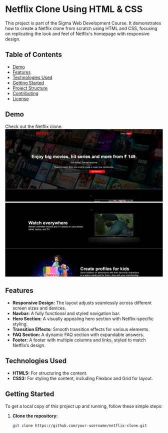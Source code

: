 # Netflix Clone Using HTML & CSS

This project is part of the Sigma Web Development Course. It demonstrates how to create a Netflix clone from scratch using HTML and CSS, focusing on replicating the look and feel of Netflix's homepage with responsive design.

## Table of Contents
- [Demo](#demo)
- [Features](#features)
- [Technologies Used](#technologies-used)
- [Getting Started](#getting-started)
- [Project Structure](#project-structure)
- [Contributing](#contributing)
- [License](#license)

## Demo
Check out the Netflix clone.
![Netflix Clone Website](https://github.com/Ojaswikumar/Netflix-Clone/blob/main/Netflix-Clone/Screenshot%202024-06-14%20192814.png)
![Netflix Clone Website](https://github.com/Ojaswikumar/Netflix-Clone/blob/main/Netflix-Clone/Screenshot%202024-06-14%20192921.png)

## Features
- **Responsive Design:** The layout adjusts seamlessly across different screen sizes and devices.
- **Navbar:** A fully functional and styled navigation bar.
- **Hero Section:** A visually appealing hero section with Netflix-specific styling.
- **Transition Effects:** Smooth transition effects for various elements.
- **FAQ Section:** A dynamic FAQ section with expandable answers.
- **Footer:** A footer with multiple columns and links, styled to match Netflix’s design.

## Technologies Used
- **HTML5:** For structuring the content.
- **CSS3:** For styling the content, including Flexbox and Grid for layout.

## Getting Started
To get a local copy of this project up and running, follow these simple steps:

1. **Clone the repository:**
   ```bash
   git clone https://github.com/your-username/netflix-clone.git
